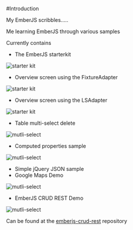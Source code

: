 #Introduction

My EmberJS scribbles.....

Me learning EmberJS through various samples

Currently contains

- The EmberJS starterkit

![starter kit](https://dl.dropboxusercontent.com/u/13246619/Blog%20Articles/EmberJS/demo_starterkit.png)

- Overview screen using the FixtureAdapter

![starter kit](https://dl.dropboxusercontent.com/u/13246619/Blog%20Articles/EmberJS/demo_overview_fixture.png)

- Overview screen using the LSAdapter

![starter kit](https://dl.dropboxusercontent.com/u/13246619/Blog%20Articles/EmberJS/demo_overview_localstorage.png)

- Table multi-select delete

![mutli-select](https://dl.dropboxusercontent.com/u/13246619/Blog%20Articles/EmberJS/demo_multi_select.png)

- Computed properties sample

![mutli-select](https://dl.dropboxusercontent.com/u/13246619/Blog%20Articles/EmberJS/demo_computed.png)

- Simple jQuery JSON sample
- Google Maps Demo

![mutli-select](https://dl.dropboxusercontent.com/u/13246619/Blog%20Articles/EmberJS/demo_google_maps.png)

- EmberJS CRUD REST Demo 

![mutli-select](https://dl.dropboxusercontent.com/u/13246619/Blog%20Articles/EmberJS/demo_crud_rest.png)


Can be found at the [emberjs-crud-rest](https://github.com/ddewaele/emberjs-crud-rest/) repository
